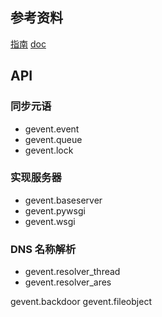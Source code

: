 
## 参考资料
[指南](http://xlambda.com/gevent-tutorial/)
[doc](http://www.gevent.org/)

## API

### 同步元语
+ gevent.event
+ gevent.queue
+ gevent.lock

### 实现服务器
+ gevent.baseserver
+ gevent.pywsgi
+ gevent.wsgi

### DNS 名称解析
+ gevent.resolver_thread
+ gevent.resolver_ares

gevent.backdoor
gevent.fileobject
